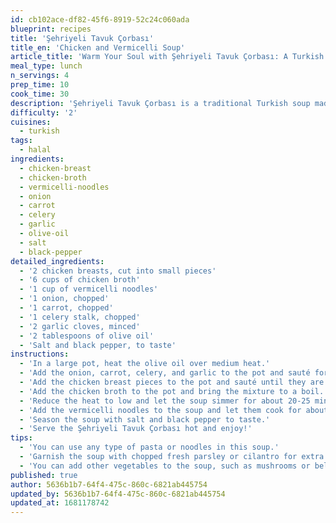 ```yaml
---
id: cb102ace-df82-45f6-8919-52c24c060ada
blueprint: recipes
title: 'Şehriyeli Tavuk Çorbası'
title_en: 'Chicken and Vermicelli Soup'
article_title: 'Warm Your Soul with Şehriyeli Tavuk Çorbası: A Turkish Chicken Soup Recipe'
meal_type: lunch
n_servings: 4
prep_time: 10
cook_time: 30
description: 'Şehriyeli Tavuk Çorbası is a traditional Turkish soup made with tender pieces of chicken, vermicelli noodles, and a flavorful broth. This comforting soup is easy to make and perfect for a cold winter day. This recipe serves four people and takes approximately 40 minutes to prepare and cook.'
difficulty: '2'
cuisines:
  - turkish
tags:
  - halal
ingredients:
  - chicken-breast
  - chicken-broth
  - vermicelli-noodles
  - onion
  - carrot
  - celery
  - garlic
  - olive-oil
  - salt
  - black-pepper
detailed_ingredients:
  - '2 chicken breasts, cut into small pieces'
  - '6 cups of chicken broth'
  - '1 cup of vermicelli noodles'
  - '1 onion, chopped'
  - '1 carrot, chopped'
  - '1 celery stalk, chopped'
  - '2 garlic cloves, minced'
  - '2 tablespoons of olive oil'
  - 'Salt and black pepper, to taste'
instructions:
  - 'In a large pot, heat the olive oil over medium heat.'
  - 'Add the onion, carrot, celery, and garlic to the pot and sauté for 2-3 minutes or until they are soft.'
  - 'Add the chicken breast pieces to the pot and sauté until they are browned on all sides.'
  - 'Add the chicken broth to the pot and bring the mixture to a boil.'
  - 'Reduce the heat to low and let the soup simmer for about 20-25 minutes or until the chicken is cooked through.'
  - 'Add the vermicelli noodles to the soup and let them cook for about 5-7 minutes or until they are tender.'
  - 'Season the soup with salt and black pepper to taste.'
  - 'Serve the Şehriyeli Tavuk Çorbası hot and enjoy!'
tips:
  - 'You can use any type of pasta or noodles in this soup.'
  - 'Garnish the soup with chopped fresh parsley or cilantro for extra flavor.'
  - 'You can add other vegetables to the soup, such as mushrooms or bell peppers.'
published: true
author: 5636b1b7-64f4-475c-860c-6821ab445754
updated_by: 5636b1b7-64f4-475c-860c-6821ab445754
updated_at: 1681178742
---
```

